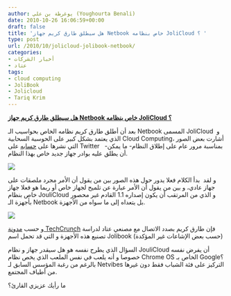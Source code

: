 ```yaml
---
author: يوغرطة بن علي (Youghourta Benali)
date: 2010-10-26 16:06:59+00:00
draft: false
title: 'هل سيطلق طارق كريم جهاز Netbook خاص بنظامه JoliCloud ؟ '
type: post
url: /2010/10/jolicloud-jolibook-netbook/
categories:
- أخبار الشركات
- عتاد
tags:
- cloud computing
- JoliBook
- Jolicloud
- Tariq Krim
---
```


**[هل سيطلق طارق كريم جهاز Netbook خاص بنظامه JoliCloud ؟](http://www.it-scoop.com/2010/10/jolicloud-jolibook-netbook/)**




بعد أن أطلق طارق كريم نظامه الخاص بحواسيب الـ Netbook المسمى JoliCloud  و الذي يعتمد بشكل كبير على الحوسبة السحابية Cloud Computing، أشارت بعض الصور التي نشرها على [حسابه](http://twitter.com/#!/tariqkrim) على Twitter   -بمناسبة مرور عام على إطلاق النظام- ما يمكن أن يطلق عليه بوادر جهاز جديد خاص بهذا النظام.


[![](http://tctechcrunch.files.wordpress.com/2010/10/jolibook2.png )
](http://www.it-scoop.com/2010/10/jolicloud-jolibook-netbook/)

و لقد  بدأ الكلام فعلا يدور حول هذه الصور بين من يقول أن الأمر مجرد ملصقات على جهاز عادي، و بين من يقول أن الأمر عبارة عن تلميح لجهاز خاص أو ربما هو فعلا جهاز خاص بنظام JouliCloud و الذي من المرتقب أن يكون إصداره 1.1 القادم غير محصور بأجهزة الـ Netbook بل يتعداه إلى ما سواه من الأجهزة.

[![](http://tctechcrunch.files.wordpress.com/2010/10/joli-netbook.jpg)
](http://www.it-scoop.com/2010/10/jolicloud-jolibook-netbook/)

و حسب [مدونة TechCrunch](http://techcrunch.com/2010/10/25/jolicloud-netbook/) فإن طارق كريم بصدد الاتصال مع مصنعي عتاد لدراسة تصنيع هذه الأجهزة و التي قد تحمل اسم Jolibook (حسب بعض الإشاعات غير المؤكدة)

السؤال الذي يطرح نفسه هو هل سيقدر جهاز و نظام JouliCloud أن يفرض نفسه خصوصا و أنه يلعب في نفس الملعب الذي يخص نظام Chrome OS الخاص بـ Google؟ بالرغم من رغبة المؤسس السابق لـ Netvibes التركيز على فئة الشباب فقط دون غيرها من أطياف المجتمع.

ما رأيك عزيزي القارئ؟
